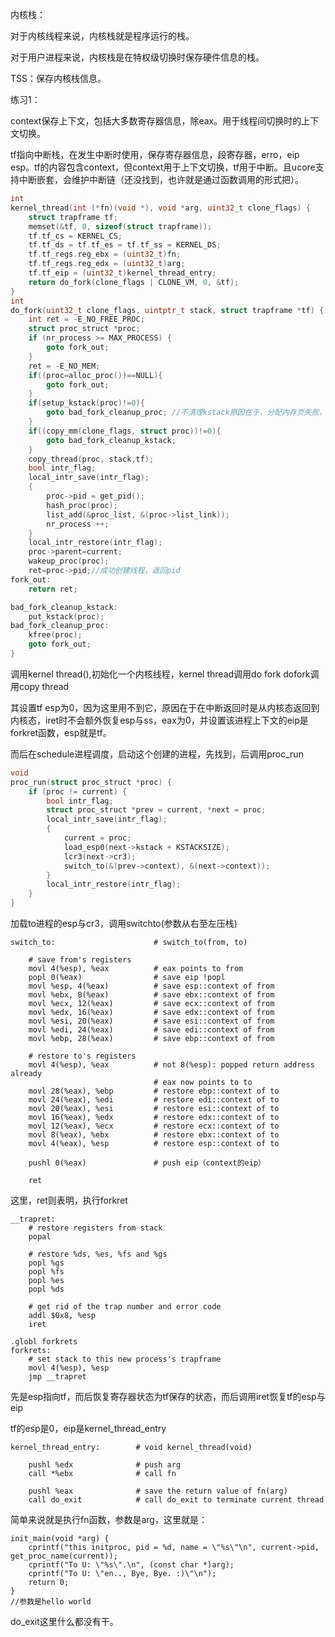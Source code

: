 内核栈：

对于内核线程来说，内核栈就是程序运行的栈。

对于用户进程来说，内核栈是在特权级切换时保存硬件信息的栈。

TSS：保存内核栈信息。

练习1：

context保存上下文，包括大多数寄存器信息，除eax。用于线程间切换时的上下文切换。

tf指向中断栈，在发生中断时使用，保存寄存器信息，段寄存器，erro，eip esp。tf的内容包含context，但context用于上下文切换，tf用于中断。且ucore支持中断嵌套，会维护中断链（还没找到，也许就是通过函数调用的形式把）。

```c
int
kernel_thread(int (*fn)(void *), void *arg, uint32_t clone_flags) {
    struct trapframe tf;
    memset(&tf, 0, sizeof(struct trapframe));
    tf.tf_cs = KERNEL_CS;
    tf.tf_ds = tf.tf_es = tf.tf_ss = KERNEL_DS;
    tf.tf_regs.reg_ebx = (uint32_t)fn;
    tf.tf_regs.reg_edx = (uint32_t)arg;
    tf.tf_eip = (uint32_t)kernel_thread_entry;
    return do_fork(clone_flags | CLONE_VM, 0, &tf);
}
int
do_fork(uint32_t clone_flags, uintptr_t stack, struct trapframe *tf) {
    int ret = -E_NO_FREE_PROC;
    struct proc_struct *proc;
    if (nr_process >= MAX_PROCESS) {
        goto fork_out;
    }
    ret = -E_NO_MEM;
    if((proc=alloc_proc())==NULL){
		goto fork_out;
    }
	if(setup_kstack(proc)!=0){
		goto bad_fork_cleanup_proc; //不清理kstack原因在于，分配内存页失败，实际无kstack被分配，故无需free stack；
	}
	if((copy_mm(clone_flags, struct proc))!=0){
		goto bad_fork_cleanup_kstack;
	}
	copy_thread(proc, stack,tf);
	bool intr_flag;
    local_intr_save(intr_flag);
    {
        proc->pid = get_pid();
        hash_proc(proc);
        list_add(&proc_list, &(proc->list_link));
        nr_process ++;
    }
    local_intr_restore(intr_flag);
	proc->parent=current;
	wakeup_proc(proc);
	ret=proc->pid;//成功创建线程，返回pid
fork_out:
    return ret;

bad_fork_cleanup_kstack:
    put_kstack(proc);
bad_fork_cleanup_proc:
    kfree(proc);
    goto fork_out;
}


```

调用kernel thread(),初始化一个内核线程，kernel thread调用do fork dofork调用copy thread

其设置tf  esp为0，因为这里用不到它，原因在于在中断返回时是从内核态返回到内核态，iret时不会额外恢复esp与ss，eax为0，并设置该进程上下文的eip是forkret函数，esp就是tf。

而后在schedule进程调度，启动这个创建的进程，先找到，后调用proc_run

```c
void
proc_run(struct proc_struct *proc) {
    if (proc != current) {
        bool intr_flag;
        struct proc_struct *prev = current, *next = proc;
        local_intr_save(intr_flag);
        {
            current = proc;
            load_esp0(next->kstack + KSTACKSIZE);
            lcr3(next->cr3);
            switch_to(&(prev->context), &(next->context));
        }
        local_intr_restore(intr_flag);
    }
}
```

加载to进程的esp与cr3，调用switchto(参数从右至左压栈)

```
switch_to:                      # switch_to(from, to)

    # save from's registers
    movl 4(%esp), %eax          # eax points to from
    popl 0(%eax)                # save eip !popl
    movl %esp, 4(%eax)          # save esp::context of from
    movl %ebx, 8(%eax)          # save ebx::context of from
    movl %ecx, 12(%eax)         # save ecx::context of from
    movl %edx, 16(%eax)         # save edx::context of from
    movl %esi, 20(%eax)         # save esi::context of from
    movl %edi, 24(%eax)         # save edi::context of from
    movl %ebp, 28(%eax)         # save ebp::context of from

    # restore to's registers
    movl 4(%esp), %eax          # not 8(%esp): popped return address already
                                # eax now points to to
    movl 28(%eax), %ebp         # restore ebp::context of to
    movl 24(%eax), %edi         # restore edi::context of to
    movl 20(%eax), %esi         # restore esi::context of to
    movl 16(%eax), %edx         # restore edx::context of to
    movl 12(%eax), %ecx         # restore ecx::context of to
    movl 8(%eax), %ebx          # restore ebx::context of to
    movl 4(%eax), %esp          # restore esp::context of to

    pushl 0(%eax)               # push eip（context的eip）

    ret
```

这里，ret则表明，执行forkret

```
__trapret:
    # restore registers from stack
    popal

    # restore %ds, %es, %fs and %gs
    popl %gs
    popl %fs
    popl %es
    popl %ds

    # get rid of the trap number and error code
    addl $0x8, %esp
    iret

.globl forkrets
forkrets:
    # set stack to this new process's trapframe
    movl 4(%esp), %esp
    jmp __trapret

```

先是esp指向tf，而后恢复寄存器状态为tf保存的状态，而后调用iret恢复tf的esp与eip

tf的esp是0，eip是kernel_thread_entry

```
kernel_thread_entry:        # void kernel_thread(void)

    pushl %edx              # push arg
    call *%ebx              # call fn

    pushl %eax              # save the return value of fn(arg)
    call do_exit            # call do_exit to terminate current thread
```

简单来说就是执行fn函数，参数是arg，这里就是：

```
init_main(void *arg) {
    cprintf("this initproc, pid = %d, name = \"%s\"\n", current->pid, get_proc_name(current));
    cprintf("To U: \"%s\".\n", (const char *)arg);
    cprintf("To U: \"en.., Bye, Bye. :)\"\n");
    return 0;
}
//参数是hello world
```



do_exit这里什么都没有干。

